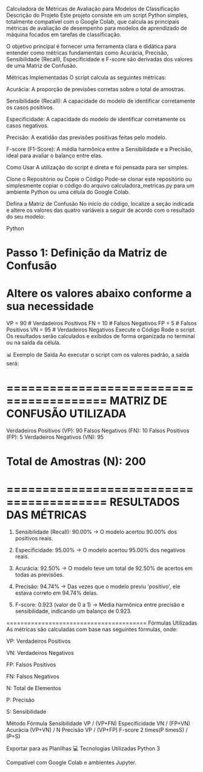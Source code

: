 Calculadora de Métricas de Avaliação para Modelos de Classificação
Descrição do Projeto
Este projeto consiste em um script Python simples, totalmente compatível com o Google Colab, que calcula as principais métricas de avaliação de desempenho para modelos de aprendizado de máquina focados em tarefas de classificação.

O objetivo principal é fornecer uma ferramenta clara e didática para entender como métricas fundamentais como Acurácia, Precisão, Sensibilidade (Recall), Especificidade e F-score são derivadas dos valores de uma Matriz de Confusão.

Métricas Implementadas
O script calcula as seguintes métricas:

Acurácia: A proporção de previsões corretas sobre o total de amostras.

Sensibilidade (Recall): A capacidade do modelo de identificar corretamente os casos positivos.

Especificidade: A capacidade do modelo de identificar corretamente os casos negativos.

Precisão: A exatidão das previsões positivas feitas pelo modelo.

F-score (F1-Score): A média harmônica entre a Sensibilidade e a Precisão, ideal para avaliar o balanço entre elas.

Como Usar
A utilização do script é direta e foi pensada para ser simples.

Clone o Repositório ou Copie o Código
Pode-se clonar este repositório ou simplesmente copiar o código do arquivo calculadora_metricas.py para um ambiente Python ou uma célula do Google Colab.

Defina a Matriz de Confusão
No início do código, localize a seção indicada e altere os valores das quatro variáveis a seguir de acordo com o resultado do seu modelo:

Python

# Passo 1: Definição da Matriz de Confusão
# Altere os valores abaixo conforme a sua necessidade
VP = 90  # Verdadeiros Positivos
FN = 10  # Falsos Negativos
FP = 5   # Falsos Positivos
VN = 95  # Verdadeiros Negativos
Execute o Código
Rode o script. Os resultados serão calculados e exibidos de forma organizada no terminal ou na saída da célula.

📊 Exemplo de Saída
Ao executar o script com os valores padrão, a saída será:

========================================
  MATRIZ DE CONFUSÃO UTILIZADA
========================================
Verdadeiros Positivos (VP): 90
Falsos Negativos (FN):    10
Falsos Positivos (FP):    5
Verdadeiros Negativos (VN): 95

Total de Amostras (N):    200
========================================


========================================
     RESULTADOS DAS MÉTRICAS
========================================
1. Sensibilidade (Recall): 90.00%
   -> O modelo acertou 90.00% dos positivos reais.

2. Especificidade: 95.00%
   -> O modelo acertou 95.00% dos negativos reais.

3. Acurácia: 92.50%
   -> O modelo teve um total de 92.50% de acertos em todas as previsões.

4. Precisão: 94.74%
   -> Das vezes que o modelo previu 'positivo', ele estava correto em 94.74% delas.

5. F-score: 0.923 (valor de 0 a 1)
   -> Média harmônica entre precisão e sensibilidade, indicando um balanço de 0.923.

========================================
Fórmulas Utilizadas
As métricas são calculadas com base nas seguintes fórmulas, onde:

VP: Verdadeiros Positivos

VN: Verdadeiros Negativos

FP: Falsos Positivos

FN: Falsos Negativos

N: Total de Elementos

P: Precisão

S: Sensibilidade

Método	Fórmula
Sensibilidade	VP
/
(VP+FN)
Especificidade	VN
/
(FP+VN)
Acurácia	(VP+VN)
/
N
Precisão	VP
/
(VP+FP)
F-score	2
times(P
timesS)
/
(P+S)

Exportar para as Planilhas
💻 Tecnologias Utilizadas
Python 3

Compatível com Google Colab e ambientes Jupyter.
